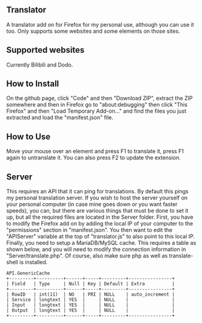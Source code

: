 ## Translator

A translator add on for Firefox for my personal use, although you can use it too. Only supports some websites and some elements on those sites.

## Supported websites

Currently Bilibili and Dodo.

## How to Install

On the github page, click "Code" and then "Download ZIP", extract the ZIP somewhere and then in Firefox go to "about:debugging" then click "This 
Firefox" and then "Load Temporary Add-on..." and find the files you just extracted and load the "manifest.json" file.

## How to Use

Move your mouse over an element and press F1 to translate it, press F1 again to untranslate it. You can also press F2 to update the extension.

## Server

This requires an API that it can ping for translations. By default this pings my personal translation server. If you wish to host the server yourself on 
your personal computer (in case mine goes down or you want faster speeds), you can, but there are various things that must be done to set it up, but all 
the required files are located in the Server folder. First, you have to modify the Firefox add on by adding the local IP of your computer to the 
"permissions" section in "manifest.json". You then want to edit the "APIServer" variable at the top of "translator.js" to also point to this local IP. 
Finally, you need to setup a MariaDB/MySQL cache. This requires a table as shown below, and you will need to modify the connection information in 
"Server/translate.php". Of course, also make sure php as well as translate-shell is installed.

```
API.GenericCache
+---------+----------+------+-----+---------+----------------+
| Field   | Type     | Null | Key | Default | Extra          |
+---------+----------+------+-----+---------+----------------+
| RowID   | int(11)  | NO   | PRI | NULL    | auto_increment |
| Service | longtext | YES  |     | NULL    |                |
| Input   | longtext | YES  |     | NULL    |                |
| Output  | longtext | YES  |     | NULL    |                |
+---------+----------+------+-----+---------+----------------+
```
